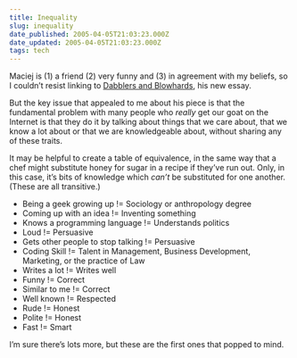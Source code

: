 ```yaml
---
title: Inequality
slug: inequality
date_published: 2005-04-05T21:03:23.000Z
date_updated: 2005-04-05T21:03:23.000Z
tags: tech
---
```


Maciej is (1) a friend (2) very funny and (3) in agreement with my beliefs, so I couldn’t resist linking to [Dabblers and Blowhards](http://www.idlewords.com/2005/04/dabblers_and_blowhards.htm), his new essay.

But the key issue that appealed to me about his piece is that the fundamental problem with many people who *really* get our goat on the Internet is that they do it by talking about things that we care about, that we know a lot about or that we are knowledgeable about, without sharing any of these traits.

It may be helpful to create a table of equivalence, in the same way that a chef might substitute honey for sugar in a recipe if they’ve run out. Only, in this case, it’s bits of knowledge which *can’t* be substituted for one another. (These are all transitive.)

- Being a geek growing up != Sociology or anthropology degree
- Coming up with an idea != Inventing something
- Knows a programming language != Understands politics
- Loud != Persuasive
- Gets other people to stop talking != Persuasive
- Coding Skill != Talent in Management, Business Development, Marketing, or the practice of Law
- Writes a lot != Writes well
- Funny != Correct
- Similar to me != Correct
- Well known != Respected
- Rude != Honest
- Polite != Honest
- Fast != Smart

I’m sure there’s lots more, but these are the first ones that popped to mind.
